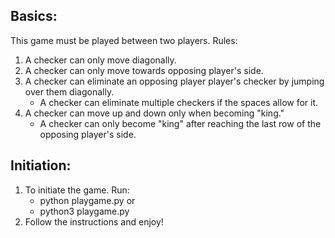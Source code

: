 ## Basics:
This game must be played between two players. 
Rules:
1) A checker can only move diagonally.
2) A checker can only move towards opposing player's side.
3) A checker can eliminate an opposing player player's checker by jumping over
   them diagonally. 
   - A checker can eliminate multiple checkers if the spaces allow for it.
4) A checker can move up and down only when becoming "king."
   - A checker can only become "king" after reaching the last row of the
     opposing player's side.

## Initiation:
1) To initiate the game. Run:
   - python playgame.py
     or
   - python3 playgame.py
3) Follow the instructions and enjoy!
